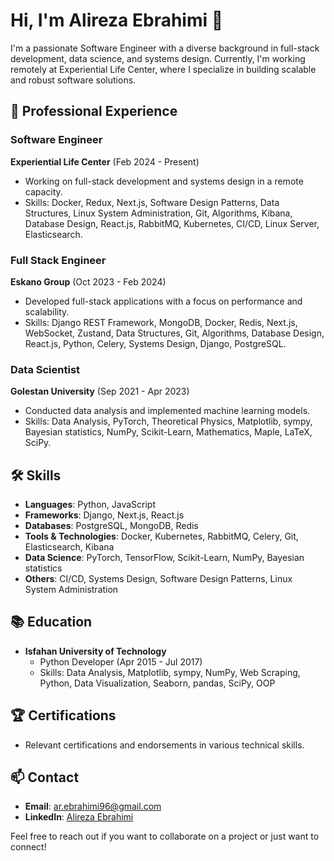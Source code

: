 # Hi, I'm Alireza Ebrahimi 👋

I'm a passionate Software Engineer with a diverse background in full-stack development, data science, and systems design. Currently, I'm working remotely at Experiential Life Center, where I specialize in building scalable and robust software solutions.

## 🚀 Professional Experience

### Software Engineer
**Experiential Life Center** (Feb 2024 - Present)  
- Working on full-stack development and systems design in a remote capacity.
- Skills: Docker, Redux, Next.js, Software Design Patterns, Data Structures, Linux System Administration, Git, Algorithms, Kibana, Database Design, React.js, RabbitMQ, Kubernetes, CI/CD, Linux Server, Elasticsearch.

### Full Stack Engineer
**Eskano Group** (Oct 2023 - Feb 2024)  
- Developed full-stack applications with a focus on performance and scalability.
- Skills: Django REST Framework, MongoDB, Docker, Redis, Next.js, WebSocket, Zustand, Data Structures, Git, Algorithms, Database Design, React.js, Python, Celery, Systems Design, Django, PostgreSQL.

### Data Scientist
**Golestan University** (Sep 2021 - Apr 2023)  
- Conducted data analysis and implemented machine learning models.
- Skills: Data Analysis, PyTorch, Theoretical Physics, Matplotlib, sympy, Bayesian statistics, NumPy, Scikit-Learn, Mathematics, Maple, LaTeX, SciPy.

## 🛠️ Skills

- **Languages**: Python, JavaScript
- **Frameworks**: Django, Next.js, React.js
- **Databases**: PostgreSQL, MongoDB, Redis
- **Tools & Technologies**: Docker, Kubernetes, RabbitMQ, Celery, Git, Elasticsearch, Kibana
- **Data Science**: PyTorch, TensorFlow, Scikit-Learn, NumPy, Bayesian statistics
- **Others**: CI/CD, Systems Design, Software Design Patterns, Linux System Administration

## 📚 Education

- **Isfahan University of Technology**
  - Python Developer (Apr 2015 - Jul 2017)
  - Skills: Data Analysis, Matplotlib, sympy, NumPy, Web Scraping, Python, Data Visualization, Seaborn, pandas, SciPy, OOP

## 🏆 Certifications

- Relevant certifications and endorsements in various technical skills.

## 📫 Contact

- **Email**: ar.ebrahimi96@gmail.com
- **LinkedIn**: [Alireza Ebrahimi](https://www.linkedin.com/in/ebrahimi-alireza/)

Feel free to reach out if you want to collaborate on a project or just want to connect!
